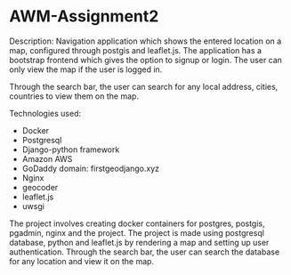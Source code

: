# AWM-Assignment2

Description: Navigation application which shows the entered location on a map, configured through postgis and leaflet.js. 
The application has a bootstrap frontend which gives the option to signup or login. The user can only view the map if the user is logged in.

Through the search bar, the user can search for any local address, cities, countries to view them on the map.

Technologies used: 
- Docker
- Postgresql
- Django-python framework
- Amazon AWS
- GoDaddy domain: firstgeodjango.xyz
- Nginx
- geocoder
- leaflet.js
- uwsgi


The project involves creating docker containers for postgres, postgis, pgadmin, nginx and the project. The project is made using postgresql database, python and leaflet.js by rendering a map and setting up user authentication. Through the search bar, the user can search the database for any location and view it on the map.
